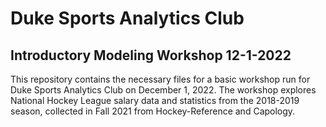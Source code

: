 # Duke Sports Analytics Club

## Introductory Modeling Workshop 12-1-2022

This repository contains the necessary files for a basic workshop run for Duke Sports Analytics Club on December 1, 2022. The workshop explores National Hockey League salary data and statistics from the 2018-2019 season, collected in Fall 2021 from Hockey-Reference and Capology.
